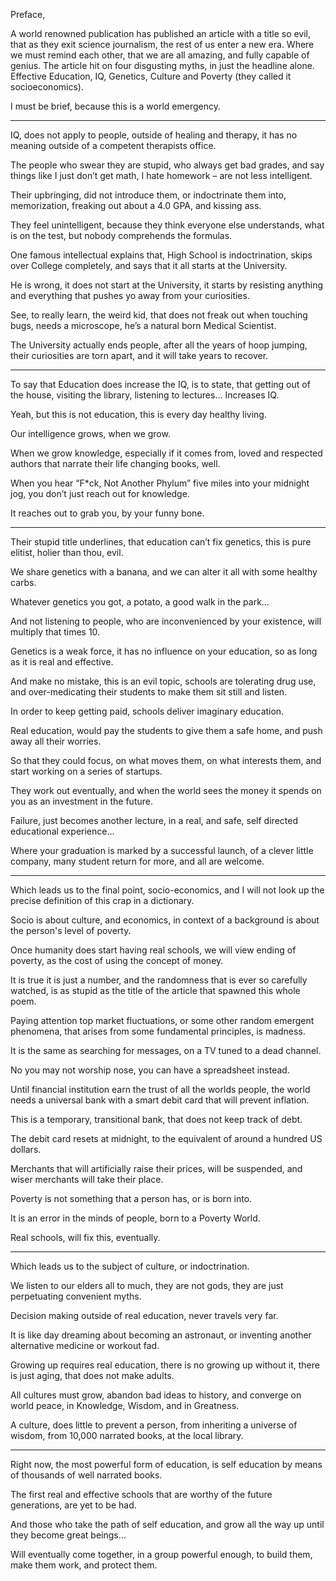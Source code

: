 Preface,

A world renowned publication has published an article with a title so evil, that as they exit science journalism, the rest of us enter a new era. Where we must remind each other, that we are all amazing, and fully capable of genius. The article hit on four disgusting myths, in just the headline alone. Effective Education, IQ, Genetics, Culture and Poverty (they called it socioeconomics).

I must be brief,
because this is a world emergency.

---

IQ, does not apply to people, outside of healing and therapy,
it has no meaning outside of a competent therapists office.

The people who swear they are stupid, who always get bad grades,
and say things like I just don’t get math, I hate homework – are not less intelligent.

Their upbringing, did not introduce them, or indoctrinate them into,
memorization, freaking out about a 4.0 GPA, and kissing ass.

They feel unintelligent, because they think everyone else understands,
what is on the test, but nobody comprehends the formulas.

One famous intellectual explains that, High School is indoctrination,
skips over College completely, and says that it all starts at the University.

He is wrong, it does not start at the University,
it starts by resisting anything and everything that pushes yo away from your curiosities.

See, to really learn, the weird kid, that does not freak out when touching bugs,
needs a microscope, he’s a natural born Medical Scientist.

The University actually ends people, after all the years of hoop jumping,
their curiosities are torn apart, and it will take years to recover.

---

To say that Education does increase the IQ, is to state,
that getting out of the house, visiting the library, listening to lectures… Increases IQ.

Yeah, but this is not education,
this is every day healthy living.

Our intelligence grows,
when we grow.

When we grow knowledge, especially if it comes from,
loved and respected authors that narrate their life changing books, well.

When you hear “F*ck, Not Another Phylum” five miles into your midnight jog,
you don’t just reach out for knowledge.

It reaches out to grab you,
by your funny bone.

---

Their stupid title underlines, that education can’t fix genetics,
this is pure elitist, holier than thou, evil.

We share genetics with a banana,
and we can alter it all with some healthy carbs.

Whatever genetics you got,
a potato, a good walk in the park…

And not listening to people,
who are inconvenienced by your existence, will multiply that times 10.

Genetics is a weak force,
it has no influence on your education, so as long as it is real and effective.

And make no mistake, this is an evil topic,
schools are tolerating drug use, and over-medicating their students to make them sit still and listen.

In order to keep getting paid,
schools deliver imaginary education.

Real education, would pay the students to give them a safe home,
and push away all their worries.

So that they could focus, on what moves them,
on what interests them, and start working on a series of startups.

They work out eventually,
and when the world sees the money it spends on you as an investment in the future.

Failure, just becomes another lecture,
in a real, and safe, self directed educational experience…

Where your graduation is marked by a successful launch,
of a clever little company, many student return for more, and all are welcome.

---

Which leads us to the final point,
socio-economics, and I will not look up the precise definition of this crap in a dictionary.

Socio is about culture, and economics,
in context of a background is about the person's level of poverty.

Once humanity does start having real schools,
we will view ending of poverty, as the cost of using the concept of money.

It is true it is just a number, and the randomness that is ever so carefully watched,
is as stupid as the title of the article that spawned this whole poem.

Paying attention top market fluctuations, or some other random emergent phenomena,
that arises from some fundamental principles, is madness.

It is the same as searching for messages,
on a TV tuned to a dead channel.

No you may not worship nose,
you can have a spreadsheet instead.

Until financial institution earn the trust of all the worlds people,
the world needs a universal bank with a smart debit card that will prevent inflation.

This is a temporary, transitional bank,
that does not keep track of debt.

The debit card resets at midnight,
to the equivalent of around a hundred US dollars.

Merchants that will artificially raise their prices,
will be suspended, and wiser merchants will take their place.

Poverty is not something that a person has,
or is born into.

It is an error in the minds of people,
born to a Poverty World.

Real schools, will fix this,
eventually.

---

Which leads us to the subject of culture,
or indoctrination.

We listen to our elders all to much, they are not gods,
they are just perpetuating convenient myths.

Decision making outside of real education,
never travels very far.

It is like day dreaming about becoming an astronaut,
or inventing another alternative medicine or workout fad.

Growing up requires real education,
there is no growing up without it, there is just aging, that does not make adults.

All cultures must grow, abandon bad ideas to history,
and converge on world peace, in Knowledge, Wisdom, and in Greatness.

A culture, does little to prevent a person,
from inheriting a universe of wisdom, from 10,000 narrated books, at the local library.

---

Right now, the most powerful form of education,
is self education by means of thousands of well narrated books.

The first real and effective schools that are worthy of the future generations,
are yet to be had.

And those who take the path of self education,
and grow all the way up until they become great beings…

Will eventually come together,
in a group powerful enough, to build them, make them work, and protect them.
